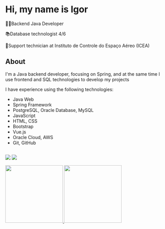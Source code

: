<div>
 <H1>Hi, my name is Igor</H1>
 
 <p>👨‍💻Backend Java Developer</p>
 <p>📚Database technologist 4/6</p>
 <p>👜Support technician at Instituto de Controle do Espaço Aéreo (ICEA)</p>
 
 <H2>About</H2>
 <p>I'm a Java backend developer, focusing on Spring, and at the same time I use frontend and SQL technologies to develop my projects</p>
 <p>I have experience using the following technologies:</p>
 <ul>
  <li>Java Web</li>
  <li>Spring Framework</li>
  <li>PostgreSQL, Oracle Database, MySQL</li>
  <li>JavaScript</li>
  <li>HTML, CSS</li>
  <li>Bootstrap</li>
  <li>Vue.js</li>
  <li>Oracle Cloud, AWS</li>
  <li>Git, GitHub</li>
 </ul>
 
  ##
 
 <a href="https://www.linkedin.com/in/igor-suzuki/"><img src="https://img.shields.io/badge/LinkedIn-0077B5?style=for-the-badge&logo=linkedin&logoColor=white" target="_blank"></a>
 <a href="mailto:igorsuzuki.dev@gmail.com"><img src="https://img.shields.io/badge/Gmail-D14836?style=for-the-badge&logo=gmail&logoColor=white" target="_blank"></a>
 <a href="https://github.com/igorsuzuki99">
  <div>
   <img height="180em" src="https://github-readme-stats.vercel.app/api?username=igorsuzuki99&show_icons=true&theme=highcontrast&include_all_commits=true&count_private=true"/>
   <img height="180em" src="https://github-readme-stats.vercel.app/api/top-langs/?username=igorsuzuki99&layout=compact&theme=highcontrast"/>
  </div>
</div>
